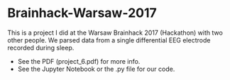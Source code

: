 # Brainhack-Warsaw-2017

This is a project I did at the Warsaw Brainhack 2017 (Hackathon) with two other people.
We parsed data from a single differential EEG electrode recorded during sleep. 

* See the PDF (project_6.pdf) for more info.
* See the Jupyter Notebook or the .py file for our code.
